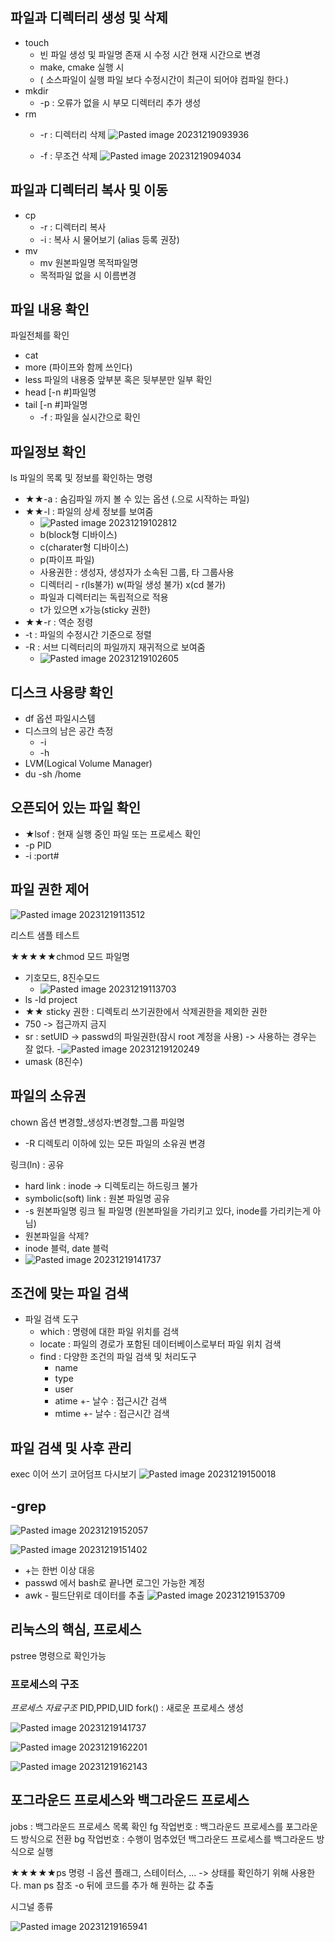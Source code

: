 ## 파일과 디렉터리 생성 및 삭제

- touch 
	- 빈 파일 생성 및 파일명 존재 시 수정 시간 현재 시간으로 변경
	- make, cmake 실행 시
	- ( 소스파일이 실행 파일 보다 수정시간이 최근이 되어야 컴파일 한다.)
- mkdir
	- -p : 오류가 없을 시 부모 디렉터리 추가 생성
- rm
	- -r : 디렉터리 삭제
 ![Pasted image 20231219093936](https://github.com/ParkSang-Won/NetworkNote/assets/153996996/327a34fb-bdb7-4fd5-97f1-7c96e0c79454)

	- -f : 무조건 삭제
   ![Pasted image 20231219094034](https://github.com/ParkSang-Won/NetworkNote/assets/153996996/eb468718-ff16-4a18-861a-27ae00df58b8)

## 파일과 디렉터리 복사 및 이동

- cp
	- -r  :  디렉터리 복사
	- -i  :  복사 시 물어보기 (alias 등록 권장)
- mv
	- mv 원본파일명 목적파일명
	- 목적파일 없을 시 이름변경
## 파일 내용 확인

파일전체를 확인
- cat
- more (파이프와 함께 쓰인다)
- less
파일의 내용중 앞부분 혹은 뒷부분만 일부 확인
- head [-n #]파일명
- tail [-n #]파일명
	- -f : 파일을 실시간으로 확인


## 파일정보 확인


ls
파일의 목록 및 정보를 확인하는 명령
- ★★-a : 숨김파일 까지 볼 수 있는 옵션 (.으로 시작하는 파일)
- ★★-l : 파일의 상세 정보를 보여줌
	- ![Pasted image 20231219102812](https://github.com/ParkSang-Won/NetworkNote/assets/153996996/ef65bfc7-b0a3-47dc-a0e8-c10bffac93e1)
	- b(block형 디바이스)
	- c(charater형 디바이스)
	- p(파이프 파일)
	- 사용권한 : 생성자, 생성자가 소속된 그룹, 타 그룹사용
	- 디렉터리 - r(ls불가) w(파일 생성 불가) x(cd 불가)
	- 파일과 디렉터리는 독립적으로 적용
	- t가 있으면 x가능(sticky 권한)
- ★★-r : 역순 정령
- -t : 파일의 수정시간 기준으로 정렬
- -R : 서브 디렉터리의 파일까지 재귀적으로 보여줌
	- ![Pasted image 20231219102605](https://github.com/ParkSang-Won/NetworkNote/assets/153996996/062184b0-3de1-404a-a8c9-a6d9a2c6388b)


## 디스크 사용량 확인


- df 옵션 파일시스템
- 디스크의 남은 공간 측정
	- -i
	- -h
- LVM(Logical Volume Manager)
- du -sh /home


## 오픈되어 있는 파일 확인

- ★lsof : 현재 실행 중인 파일 또는 프로세스 확인
- -p PID
- -i :port#

## 파일 권한 제어

![Pasted image 20231219113512](https://github.com/ParkSang-Won/NetworkNote/assets/153996996/6bc108c7-90c8-4815-b393-2b9976459bc4)

리스트 샘플 테스트

★★★★★chmod 모드 파일명
- 기호모드, 8진수모드
	- ![Pasted image 20231219113703](https://github.com/ParkSang-Won/NetworkNote/assets/153996996/936da0ea-c2dd-46a6-9d3b-906bde2688c6)
- ls -ld project
- ★★ sticky 권한 : 디렉토리 쓰기권한에서 삭제권한을 제외한 권한 
- 750 -> 접근까지 금지
- sr : setUID -> passwd의 파일권한(잠시 root 계정을 사용) -> 사용하는 경우는 잘 없다.
	-![Pasted image 20231219120249](https://github.com/ParkSang-Won/NetworkNote/assets/153996996/6e4d2250-e411-44f6-aa45-4a68c6a4c628)
- umask (8진수)

## 파일의 소유권

chown 옵션 변경할_생성자:변경할_그룹 파일명
- -R 디렉토리 이하에 있는 모든 파일의 소유권 변경

링크(ln)
: 공유
- hard link : inode -> 디렉토리는 하드링크 불가
- symbolic(soft) link : 원본 파일명 공유
- -s 원본파일명 링크 될 파일명 (원본파일을 가리키고 있다, inode를 가리키는게 아님)
- 원본파일을 삭제? 
- inode 블럭, date 블럭
- ![Pasted image 20231219141737](https://github.com/ParkSang-Won/NetworkNote/assets/153996996/36acfd38-a0f6-418b-969a-353d15a99cec)


## 조건에 맞는 파일 검색

- 파일 검색 도구
	- which : 명령에 대한 파일 위치를 검색
	- locate : 파일의 경로가 포함된 데이터베이스로부터 파일 위치 검색
	- find : 다양한 조건의 파일 검색 및 처리도구
		- name
		- type
		- user
		- atime +- 날수 : 접근시간 검색
		- mtime +- 날수 : 접근시간 검색

## 파일 검색 및 사후 관리
exec  이어 쓰기
코어덤프 다시보기
![Pasted image 20231219150018](https://github.com/ParkSang-Won/NetworkNote/assets/153996996/5fef42bf-ab24-40c4-992e-a6fd8748a1e7)

## -grep
![Pasted image 20231219152057](https://github.com/ParkSang-Won/NetworkNote/assets/153996996/b1dc3a14-dfe2-463d-ab38-27c622a247f2)

![Pasted image 20231219151402](https://github.com/ParkSang-Won/NetworkNote/assets/153996996/82739a7b-1635-4470-bd16-4d01ceb003e8)

- +는 한번 이상 대응
- passwd 에서 bash로 끝나면 로그인 가능한 계정
- awk - 필드단위로 데이터를 추출
	![Pasted image 20231219153709](https://github.com/ParkSang-Won/NetworkNote/assets/153996996/3d99ec2b-379d-4639-9818-c32eb36b6968)

## 리눅스의 핵심, 프로세스

pstree 명령으로 확인가능

### 프로세스의 구조
*프로세스 자료구조*
PID,PPID,UID
fork() : 새로운 프로세스 생성

![Pasted image 20231219141737](https://github.com/ParkSang-Won/NetworkNote/assets/153996996/4773e666-4257-444f-bc8c-99da04773ae5)

![Pasted image 20231219162201](https://github.com/ParkSang-Won/NetworkNote/assets/153996996/259740cd-ac65-4535-b553-3d41007002be)

![Pasted image 20231219162143](https://github.com/ParkSang-Won/NetworkNote/assets/153996996/133ccc4b-3838-4601-9157-d405465a3868)

## 포그라운드 프로세스와 백그라운드 프로세스

jobs : 백그라운드 프로세스 목록 확인
fg 작업번호 : 백그라운드 프로세스를 포그라운드 방식으로 전환
bg 작업번호 : 수행이 멈추었던 백그라운드 프로세스를 백그라운드 방식으로 실행


★★★★★ps 명령
-l 옵션 플래그, 스테이터스, ... -> 상태를 확인하기 위해 사용한다.
man ps 참조
-o 뒤에 코드를 추가 해 원하는 값 추출

시그널 종류

![Pasted image 20231219165941](https://github.com/ParkSang-Won/NetworkNote/assets/153996996/e4983dd0-6f87-4b7f-a6e4-f7912ed1755d)

